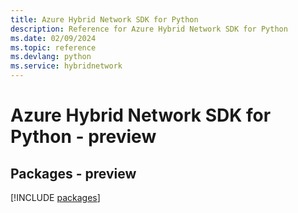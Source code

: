 ```yaml
---
title: Azure Hybrid Network SDK for Python
description: Reference for Azure Hybrid Network SDK for Python
ms.date: 02/09/2024
ms.topic: reference
ms.devlang: python
ms.service: hybridnetwork
---
```

# Azure Hybrid Network SDK for Python - preview
## Packages - preview
[!INCLUDE [packages](hybrid-network-index.md)]